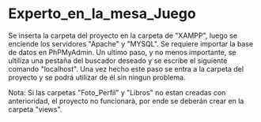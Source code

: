 # Experto_en_la_mesa_Juego
Se inserta la carpeta del proyecto en la carpeta de "XAMPP", luego se enciende los servidores "Apache" y "MYSQL".
Se requiere importar la base de datos en PhPMyAdmin.
Un ultimo paso, y no menos importante, se ultiliza una pestaña del buscador deseado y se escribe el siguiente comando "localhost". Una vez hecho este paso se entra a la carpeta del proyecto y se podrá utilizar de él sin ningun problema.

Nota: Si las carpetas "Foto_Perfil" y "Libros" no estan creadas con anterioridad, el proyecto no funcionarà, por ende se deberán crear en la carpeta "views".
